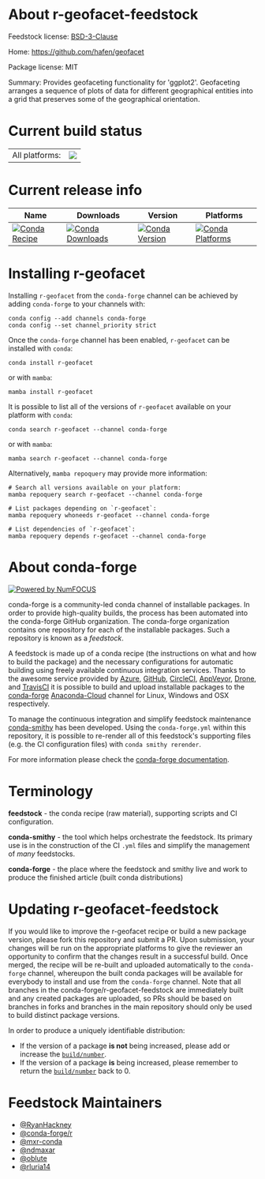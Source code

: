 About r-geofacet-feedstock
==========================

Feedstock license: [BSD-3-Clause](https://github.com/conda-forge/r-geofacet-feedstock/blob/main/LICENSE.txt)

Home: https://github.com/hafen/geofacet

Package license: MIT

Summary: Provides geofaceting functionality for 'ggplot2'. Geofaceting arranges a sequence of plots of data for different geographical entities into a grid that preserves some of the geographical orientation.

Current build status
====================


<table><tr><td>All platforms:</td>
    <td>
      <a href="https://dev.azure.com/conda-forge/feedstock-builds/_build/latest?definitionId=10749&branchName=main">
        <img src="https://dev.azure.com/conda-forge/feedstock-builds/_apis/build/status/r-geofacet-feedstock?branchName=main">
      </a>
    </td>
  </tr>
</table>

Current release info
====================

| Name | Downloads | Version | Platforms |
| --- | --- | --- | --- |
| [![Conda Recipe](https://img.shields.io/badge/recipe-r--geofacet-green.svg)](https://anaconda.org/conda-forge/r-geofacet) | [![Conda Downloads](https://img.shields.io/conda/dn/conda-forge/r-geofacet.svg)](https://anaconda.org/conda-forge/r-geofacet) | [![Conda Version](https://img.shields.io/conda/vn/conda-forge/r-geofacet.svg)](https://anaconda.org/conda-forge/r-geofacet) | [![Conda Platforms](https://img.shields.io/conda/pn/conda-forge/r-geofacet.svg)](https://anaconda.org/conda-forge/r-geofacet) |

Installing r-geofacet
=====================

Installing `r-geofacet` from the `conda-forge` channel can be achieved by adding `conda-forge` to your channels with:

```
conda config --add channels conda-forge
conda config --set channel_priority strict
```

Once the `conda-forge` channel has been enabled, `r-geofacet` can be installed with `conda`:

```
conda install r-geofacet
```

or with `mamba`:

```
mamba install r-geofacet
```

It is possible to list all of the versions of `r-geofacet` available on your platform with `conda`:

```
conda search r-geofacet --channel conda-forge
```

or with `mamba`:

```
mamba search r-geofacet --channel conda-forge
```

Alternatively, `mamba repoquery` may provide more information:

```
# Search all versions available on your platform:
mamba repoquery search r-geofacet --channel conda-forge

# List packages depending on `r-geofacet`:
mamba repoquery whoneeds r-geofacet --channel conda-forge

# List dependencies of `r-geofacet`:
mamba repoquery depends r-geofacet --channel conda-forge
```


About conda-forge
=================

[![Powered by
NumFOCUS](https://img.shields.io/badge/powered%20by-NumFOCUS-orange.svg?style=flat&colorA=E1523D&colorB=007D8A)](https://numfocus.org)

conda-forge is a community-led conda channel of installable packages.
In order to provide high-quality builds, the process has been automated into the
conda-forge GitHub organization. The conda-forge organization contains one repository
for each of the installable packages. Such a repository is known as a *feedstock*.

A feedstock is made up of a conda recipe (the instructions on what and how to build
the package) and the necessary configurations for automatic building using freely
available continuous integration services. Thanks to the awesome service provided by
[Azure](https://azure.microsoft.com/en-us/services/devops/), [GitHub](https://github.com/),
[CircleCI](https://circleci.com/), [AppVeyor](https://www.appveyor.com/),
[Drone](https://cloud.drone.io/welcome), and [TravisCI](https://travis-ci.com/)
it is possible to build and upload installable packages to the
[conda-forge](https://anaconda.org/conda-forge) [Anaconda-Cloud](https://anaconda.org/)
channel for Linux, Windows and OSX respectively.

To manage the continuous integration and simplify feedstock maintenance
[conda-smithy](https://github.com/conda-forge/conda-smithy) has been developed.
Using the ``conda-forge.yml`` within this repository, it is possible to re-render all of
this feedstock's supporting files (e.g. the CI configuration files) with ``conda smithy rerender``.

For more information please check the [conda-forge documentation](https://conda-forge.org/docs/).

Terminology
===========

**feedstock** - the conda recipe (raw material), supporting scripts and CI configuration.

**conda-smithy** - the tool which helps orchestrate the feedstock.
                   Its primary use is in the construction of the CI ``.yml`` files
                   and simplify the management of *many* feedstocks.

**conda-forge** - the place where the feedstock and smithy live and work to
                  produce the finished article (built conda distributions)


Updating r-geofacet-feedstock
=============================

If you would like to improve the r-geofacet recipe or build a new
package version, please fork this repository and submit a PR. Upon submission,
your changes will be run on the appropriate platforms to give the reviewer an
opportunity to confirm that the changes result in a successful build. Once
merged, the recipe will be re-built and uploaded automatically to the
`conda-forge` channel, whereupon the built conda packages will be available for
everybody to install and use from the `conda-forge` channel.
Note that all branches in the conda-forge/r-geofacet-feedstock are
immediately built and any created packages are uploaded, so PRs should be based
on branches in forks and branches in the main repository should only be used to
build distinct package versions.

In order to produce a uniquely identifiable distribution:
 * If the version of a package **is not** being increased, please add or increase
   the [``build/number``](https://docs.conda.io/projects/conda-build/en/latest/resources/define-metadata.html#build-number-and-string).
 * If the version of a package **is** being increased, please remember to return
   the [``build/number``](https://docs.conda.io/projects/conda-build/en/latest/resources/define-metadata.html#build-number-and-string)
   back to 0.

Feedstock Maintainers
=====================

* [@RyanHackney](https://github.com/RyanHackney/)
* [@conda-forge/r](https://github.com/conda-forge/r/)
* [@mxr-conda](https://github.com/mxr-conda/)
* [@ndmaxar](https://github.com/ndmaxar/)
* [@oblute](https://github.com/oblute/)
* [@rluria14](https://github.com/rluria14/)

